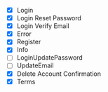 - [x] Login
- [x] Login Reset Password
- [x] Login Verify Email
- [x] Error
- [x] Register
- [x] Info
- [ ] LoginUpdatePassword
- [ ] UpdateEmail
- [x] Delete Account Confirmation
- [x] Terms
